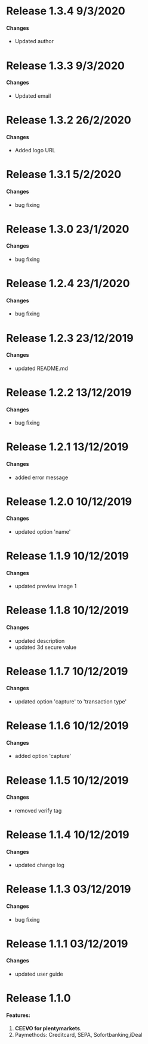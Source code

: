 # Release 1.3.4 9/3/2020

#### Changes

- Updated author

# Release 1.3.3 9/3/2020

#### Changes

- Updated email

# Release 1.3.2 26/2/2020

#### Changes

- Added logo URL

# Release 1.3.1 5/2/2020

#### Changes

- bug fixing

# Release 1.3.0 23/1/2020

#### Changes

- bug fixing

# Release 1.2.4 23/1/2020

#### Changes

- bug fixing

# Release 1.2.3 23/12/2019

#### Changes

- updated README.md

# Release 1.2.2 13/12/2019

#### Changes

- bug fixing

# Release 1.2.1 13/12/2019

#### Changes

- added error message

# Release 1.2.0 10/12/2019

#### Changes

- updated option 'name'

# Release 1.1.9 10/12/2019

#### Changes

- updated preview image 1

# Release 1.1.8 10/12/2019

#### Changes

- updated description
- updated 3d secure value

# Release 1.1.7 10/12/2019

#### Changes

- updated option 'capture' to 'transaction type'

# Release 1.1.6 10/12/2019

#### Changes

- added option 'capture'


# Release 1.1.5 10/12/2019

#### Changes

- removed verify tag


# Release 1.1.4 10/12/2019

#### Changes

- updated change log

# Release 1.1.3 03/12/2019

#### Changes

- bug fixing

# Release 1.1.1 03/12/2019

#### Changes

- updated user guide

# Release 1.1.0

#### Features:
  
1. **CEEVO for plentymarkets**.
2. Paymethods: Creditcard, SEPA, Sofortbanking,iDeal
